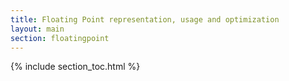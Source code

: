 ```yaml
---
title: Floating Point representation, usage and optimization
layout: main
section: floatingpoint
---
```


{% include section_toc.html %}
